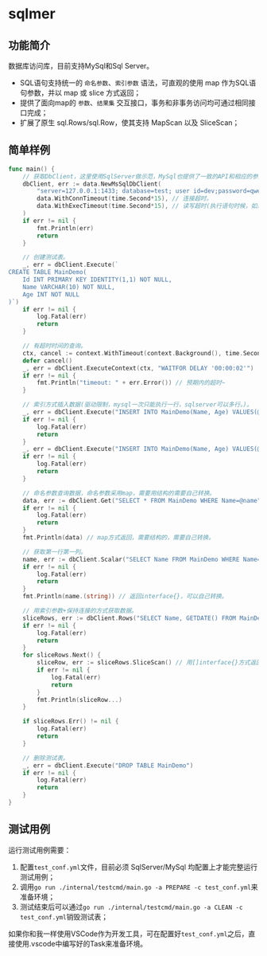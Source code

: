 # sqlmer

## 功能简介

数据库访问库，目前支持MySql和Sql Server。

- SQL语句支持统一的 `命名参数`、`索引参数` 语法，可直观的使用 map 作为SQL语句参数，并以 map 或 slice 方式返回；
- 提供了面向map的 `参数`、`结果集` 交互接口，事务和非事务访问均可通过相同接口完成；
- 扩展了原生 sql.Rows/sql.Row，使其支持 MapScan 以及 SliceScan；

## 简单样例

```go
func main() {
	// 获取DbClient，这里使用SqlServer做示范，MySql也提供了一致的API和相应的参数解析逻辑。
	dbClient, err := data.NewMsSqlDbClient(
		"server=127.0.0.1:1433; database=test; user id=dev;password=qwer1234;",
		data.WithConnTimeout(time.Second*15), // 连接超时。
		data.WithExecTimeout(time.Second*15), // 读写超时(执行语句时候，如果没有指定超时时间，默认用这个)。
	)
	if err != nil {
		fmt.Println(err)
		return
	}

	// 创建测试表。
	_, err = dbClient.Execute(`
CREATE TABLE MainDemo(
	Id INT PRIMARY KEY IDENTITY(1,1) NOT NULL,
	Name VARCHAR(10) NOT NULL,
	Age INT NOT NULL
)`)
	if err != nil {
		log.Fatal(err)
		return
	}

	// 有超时时间的查询。
	ctx, cancel := context.WithTimeout(context.Background(), time.Second*1)
	defer cancel()
	_, err = dbClient.ExecuteContext(ctx, "WAITFOR DELAY '00:00:02'")
	if err != nil {
		fmt.Println("timeout: " + err.Error()) // 预期内的超时~
	}

	// 索引方式插入数据(驱动限制，mysql一次只能执行一行，sqlserver可以多行。)。
	_, err = dbClient.Execute("INSERT INTO MainDemo(Name, Age) VALUES(@p1, @p2)", "rui", 1)
	if err != nil {
		log.Fatal(err)
		return
	}
	_, err = dbClient.Execute("INSERT INTO MainDemo(Name, Age) VALUES(@p1, @p2)", "bao", 2)
	if err != nil {
		log.Fatal(err)
		return
	}

	// 命名参数查询数据，命名参数采用map，需要用结构的需要自己转换。
	data, err := dbClient.Get("SELECT * FROM MainDemo WHERE Name=@name", map[string]interface{}{"name": "rui"})
	if err != nil {
		log.Fatal(err)
		return
	}
	fmt.Println(data) // map方式返回，需要结构的，需要自己转换。

	// 获取第一行第一列。
	name, err := dbClient.Scalar("SELECT Name FROM MainDemo WHERE Name=@p1", "rui")
	if err != nil {
		log.Fatal(err)
		return
	}
	fmt.Println(name.(string)) // 返回interface{}，可以自己转换。

	// 用索引参数+保持连接的方式获取数据。
	sliceRows, err := dbClient.Rows("SELECT Name, GETDATE() FROM MainDemo WHERE Name IN (@p1, @p2)", "rui", "bao")
	if err != nil {
		log.Fatal(err)
		return
	}
	for sliceRows.Next() {
		sliceRow, err := sliceRows.SliceScan() // 用[]interface{}方式返回，可以自己转换。
		if err != nil {
			log.Fatal(err)
			return
		}
		fmt.Println(sliceRow...)
	}

	if sliceRows.Err() != nil {
		log.Fatal(err)
		return
	}

	// 删除测试表。
	_, err = dbClient.Execute("DROP TABLE MainDemo")
	if err != nil {
		log.Fatal(err)
		return
	}
}
```

## 测试用例

运行测试用例需要：

1. 配置`test_conf.yml`文件，目前必须 SqlServer/MySql 均配置上才能完整运行测试用例；
2. 调用`go run ./internal/testcmd/main.go -a PREPARE -c test_conf.yml`来准备环境；
3. 测试结束后可以通过`go run ./internal/testcmd/main.go -a CLEAN -c test_conf.yml`销毁测试表；

如果你和我一样使用VSCode作为开发工具，可在配置好`test_conf.yml`之后，直接使用.vscode中编写好的Task来准备环境。
